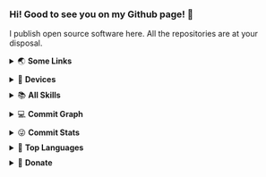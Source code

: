 ### Hi! Good to see you on my Github page! 👋

I publish open source software here. All the repositories are at your disposal.

<details style="margin: 10px 0;">
<summary>🌏 <strong>Some Links</strong></summary>
<div style="margin: 20px 0;">
<a href="https://anoyi.com/"><img src="https://img.shields.io/badge/My%20Website-black?style=flat-square&logo=vercel&logoColor=white"></a>
<a href="https://github.com/AnoyiX/"><img src="https://img.shields.io/badge/Github-black?style=flat-square&logo=github&logoColor=white"></a>
<a href="https://www.douyin.com/user/MS4wLjABAAAAFS6CPjIHAim7TdTQjzevZX7LwfKCIi37PTVmqCpzdU0"><img src="https://img.shields.io/badge/DouYin-000000.svg?style=flat-square&logo=tiktok&logoColor=white"></a>
<a href="https://www.youtube.com/channel/UCL-w1IbRfznZauYz6JIZOBw"><img src="https://img.shields.io/badge/YouTube-black?style=flat-square&logo=YouTube&logoColor=white"></a>
<a href="https://space.bilibili.com/182381763"><img src="https://img.shields.io/badge/Bilibili-black?style=flat-square&logo=bilibili&logoColor=white"></a>
<a href="https://www.zhihu.com/"><img src="https://img.shields.io/badge/ZhiHu-black?style=flat-square&logo=zhihu&logoColor=white"></a>
<a href="https://twitter.com/AnoyiX"><img src="https://img.shields.io/badge/Twitter-black?style=flat-square&logo=Twitter&logoColor=white"></a>
</details>

<details style="margin: 10px 0;">
<summary>📱 <strong>Devices</strong></summary>
<div style="margin: 20px 0;">
<a href="https://www.apple.com/macbook-pro-13/"><img src="https://img.shields.io/badge/-Macbook%20Pro%20M1-black?style=flat-square&logo=apple"></a>
<a href="https://www.apple.com/iphone-13-pro/"><img src="https://img.shields.io/badge/-iPhone%2013%20Pro-black?style=flat-square&logo=apple"></a>
<a href="https://www.microsoft.com/"><img src="https://img.shields.io/badge/Desktop%20Computer-black?style=flat-square&logo=microsoft&logoColor=white"></a>
<a href="https://www.dji.com/cn/mini-2?site=brandsite&from=nav"><img src="https://img.shields.io/badge/DJI%20MINI%202-black?style=flat-square&logoColor=white"></a>
</div>
</details>

<details style="margin: 10px 0;">
<summary>📚 <strong>All Skills</strong></summary>
<div style="margin: 20px 0;">
<img src="https://skillicons.dev/icons?perline=15&i=github,gitlab,git,twitter,stackoverflow,vercel,figma,vscode,idea,vim,atom,js,ts,html,css,c,bootstrap,jquery,nodejs,python,java,react,vue,tailwind,spring,nextjs,maven,mongo,redis,mysql,fastapi,flask,md,regex,aws,azure,linux,bash,docker,kubernetes,ansible,grafana,prometheus,nginx,jenkins">
</div>
</details>

<details style="margin: 10px 0;">
<summary>💻 <strong>Commit Graph</strong></summary>
<div style="margin: 20px 0;">
<img src="https://activity-graph.herokuapp.com/graph?username=AnoyiX&bg_color=1c1917&color=ffffff&line=216E39&point=32C15F&area_color=1c1917&area=true&hide_border=true&custom_title=GitHub%20Commits%20Graph">
</div>
</details>

<details style="margin: 10px 0;">
<summary>😜 <strong>Commit Stats</strong></summary>
<div style="margin: 20px 0;">
<img src="https://github-readme-stats.vercel.app/api?username=AnoyiX&count_private=true&show_icons=true&theme=radical&show_owner=true" />
<br />
<img src="https://github-profile-trophy.vercel.app/?username=AnoyiX&theme=radical&row=1" style="margin-top: 20px;"/>
</div>
</details>

<details style="margin: 10px 0;">
<summary>🦁 <strong>Top Languages</strong></summary>
<div style="margin: 20px 0;">
<img src="https://github-readme-stats.vercel.app/api/top-langs/?username=AnoyiX&layout=compact&theme=dark">
</div>
</details>

<details style="margin: 10px 0;">
<summary>💸 <strong>Donate</strong></summary>
<div style="margin: 20px 0;">
<strong>🔸 Bitcoin:</strong> <code>1KRgXmYvzxkNgd5Kt9iEoRe4szXW8Ag4yc</code><br>
<strong>🔸 Ethereum:</strong> <code>0x80DF1CaB786398503f991AAF3B48Be06044CF42F</code><br>
<blockquote style="padding: 8px 16px;border-radius: 10px; margin-top:10px;">🙏  I will be very, very happy even from a small donation.</blockquote>
</div>
</details>
  